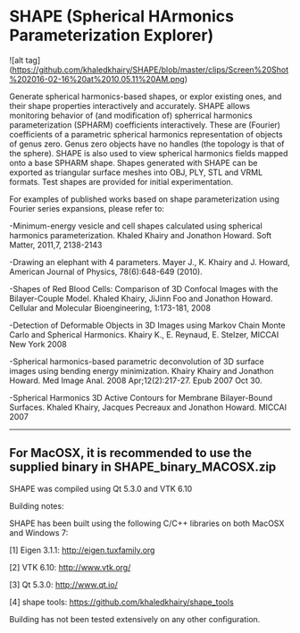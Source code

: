# SHAPE (Spherical HArmonics Parameterization Explorer)

![alt tag] (https://github.com/khaledkhairy/SHAPE/blob/master/clips/Screen%20Shot%202016-02-16%20at%2010.05.11%20AM.png)

Generate spherical harmonics-based shapes, or explor existing ones, and their shape properties interactively and accurately.
SHAPE allows monitoring behavior of (and modification of) spherrical harmonics parameterization (SPHARM) coefficients interactively.
These are (Fourier) coefficients of a parametric spherical harmonics representation of objects of genus zero.
Genus zero objects have no handles (the topology is that of the sphere).
SHAPE is also used to view spherical harmonics fields mapped onto a base SPHARM shape.
Shapes generated with SHAPE can be exported as triangular surface meshes into OBJ, PLY, STL and VRML formats.
Test shapes are provided for initial experimentation.

For examples of published works based on shape parameterization using Fourier series expansions, please refer to:

-Minimum-energy vesicle and cell shapes calculated using spherical harmonics parameterization. 
Khaled Khairy and Jonathon Howard. Soft Matter, 2011,7, 2138-2143

-Drawing an elephant with 4 parameters. 
Mayer J., K. Khairy and J. Howard, American Journal of Physics, 78(6):648-649 (2010).

-Shapes of Red Blood Cells: Comparison of 3D Confocal Images with the Bilayer-Couple Model. 
Khaled Khairy, JiJinn Foo and Jonathon Howard. Cellular and Molecular Bioengineering, 1:173-181, 2008

-Detection of Deformable Objects in 3D Images using Markov Chain Monte Carlo and Spherical Harmonics. 
Khairy K., E. Reynaud, E. Stelzer, MICCAI New York 2008

-Spherical harmonics-based parametric deconvolution of 3D surface images using bending energy minimization. 
Khairy Khairy and Jonathon Howard. Med Image Anal. 2008 Apr;12(2):217-27. Epub 2007 Oct 30.

-Spherical Harmonics 3D Active Contours for Membrane Bilayer-Bound Surfaces. 
Khaled Khairy, Jacques Pecreaux and Jonathon Howard. MICCAI 2007

----------------------------------------------------------------------------------
For MacOSX, it is recommended to use the supplied binary in SHAPE_binary_MACOSX.zip
----------------------------------------------------------------------------------
SHAPE was compiled using Qt 5.3.0 and VTK 6.10

Building notes:

SHAPE has been built using the following C/C++ libraries on both MacOSX and Windows 7:

[1] Eigen 3.1.1: http://eigen.tuxfamily.org

[2] VTK 6.10: http://www.vtk.org/

[3] Qt 5.3.0: http://www.qt.io/

[4] shape tools: https://github.com/khaledkhairy/shape_tools

Building has not been tested extensively on any other configuration.


